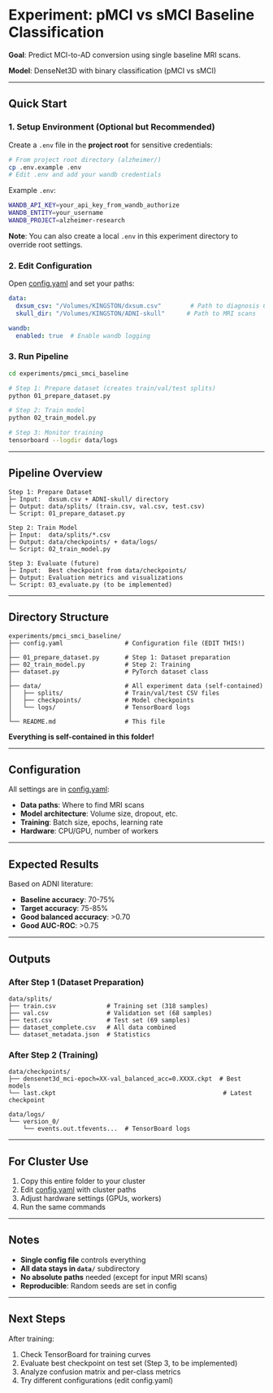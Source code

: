 # Experiment: pMCI vs sMCI Baseline Classification

**Goal**: Predict MCI-to-AD conversion using single baseline MRI scans.

**Model**: DenseNet3D with binary classification (pMCI vs sMCI)

---

## Quick Start

### 1. Setup Environment (Optional but Recommended)

Create a `.env` file in the **project root** for sensitive credentials:

```bash
# From project root directory (alzheimer/)
cp .env.example .env
# Edit .env and add your wandb credentials
```

Example `.env`:
```bash
WANDB_API_KEY=your_api_key_from_wandb_authorize
WANDB_ENTITY=your_username
WANDB_PROJECT=alzheimer-research
```

**Note**: You can also create a local `.env` in this experiment directory to override root settings.

### 2. Edit Configuration

Open [config.yaml](config.yaml) and set your paths:

```yaml
data:
  dxsum_csv: "/Volumes/KINGSTON/dxsum.csv"        # Path to diagnosis CSV
  skull_dir: "/Volumes/KINGSTON/ADNI-skull"      # Path to MRI scans

wandb:
  enabled: true  # Enable wandb logging
```

### 3. Run Pipeline

```bash
cd experiments/pmci_smci_baseline

# Step 1: Prepare dataset (creates train/val/test splits)
python 01_prepare_dataset.py

# Step 2: Train model
python 02_train_model.py

# Step 3: Monitor training
tensorboard --logdir data/logs
```

---

## Pipeline Overview

```
Step 1: Prepare Dataset
├─ Input:  dxsum.csv + ADNI-skull/ directory
├─ Output: data/splits/ (train.csv, val.csv, test.csv)
└─ Script: 01_prepare_dataset.py

Step 2: Train Model
├─ Input:  data/splits/*.csv
├─ Output: data/checkpoints/ + data/logs/
└─ Script: 02_train_model.py

Step 3: Evaluate (future)
├─ Input:  Best checkpoint from data/checkpoints/
├─ Output: Evaluation metrics and visualizations
└─ Script: 03_evaluate.py (to be implemented)
```

---

## Directory Structure

```
experiments/pmci_smci_baseline/
├── config.yaml                 # Configuration file (EDIT THIS!)
│
├── 01_prepare_dataset.py       # Step 1: Dataset preparation
├── 02_train_model.py           # Step 2: Training
├── dataset.py                  # PyTorch dataset class
│
├── data/                       # All experiment data (self-contained)
│   ├── splits/                 # Train/val/test CSV files
│   ├── checkpoints/            # Model checkpoints
│   └── logs/                   # TensorBoard logs
│
└── README.md                   # This file
```

**Everything is self-contained in this folder!**

---

## Configuration

All settings are in [config.yaml](config.yaml):

- **Data paths**: Where to find MRI scans
- **Model architecture**: Volume size, dropout, etc.
- **Training**: Batch size, epochs, learning rate
- **Hardware**: CPU/GPU, number of workers

---

## Expected Results

Based on ADNI literature:
- **Baseline accuracy**: 70-75%
- **Target accuracy**: 75-85%
- **Good balanced accuracy**: >0.70
- **Good AUC-ROC**: >0.75

---

## Outputs

### After Step 1 (Dataset Preparation)
```
data/splits/
├── train.csv              # Training set (318 samples)
├── val.csv                # Validation set (68 samples)
├── test.csv               # Test set (69 samples)
├── dataset_complete.csv   # All data combined
└── dataset_metadata.json  # Statistics
```

### After Step 2 (Training)
```
data/checkpoints/
├── densenet3d_mci-epoch=XX-val_balanced_acc=0.XXXX.ckpt  # Best models
└── last.ckpt                                              # Latest checkpoint

data/logs/
└── version_0/
    └── events.out.tfevents...  # TensorBoard logs
```

---

## For Cluster Use

1. Copy this entire folder to your cluster
2. Edit [config.yaml](config.yaml) with cluster paths
3. Adjust hardware settings (GPUs, workers)
4. Run the same commands

---

## Notes

- **Single config file** controls everything
- **All data stays in `data/`** subdirectory
- **No absolute paths** needed (except for input MRI scans)
- **Reproducible**: Random seeds are set in config

---

## Next Steps

After training:
1. Check TensorBoard for training curves
2. Evaluate best checkpoint on test set (Step 3, to be implemented)
3. Analyze confusion matrix and per-class metrics
4. Try different configurations (edit config.yaml)
